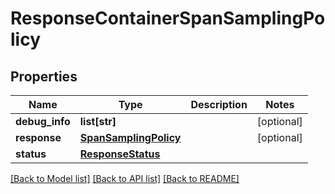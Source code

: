 # ResponseContainerSpanSamplingPolicy

## Properties
Name | Type | Description | Notes
------------ | ------------- | ------------- | -------------
**debug_info** | **list[str]** |  | [optional] 
**response** | [**SpanSamplingPolicy**](SpanSamplingPolicy.md) |  | [optional] 
**status** | [**ResponseStatus**](ResponseStatus.md) |  | 

[[Back to Model list]](../README.md#documentation-for-models) [[Back to API list]](../README.md#documentation-for-api-endpoints) [[Back to README]](../README.md)


